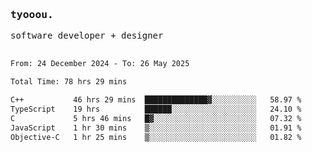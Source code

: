 <samp>
   <h3>tyooou.</h3>
   software developer + designer
   <br/><br/>
  <!--START_SECTION:waka-->

```txt
From: 24 December 2024 - To: 26 May 2025

Total Time: 78 hrs 29 mins

C++           46 hrs 29 mins  ██████████████▓░░░░░░░░░░   58.97 %
TypeScript    19 hrs          ██████░░░░░░░░░░░░░░░░░░░   24.10 %
C             5 hrs 46 mins   █▓░░░░░░░░░░░░░░░░░░░░░░░   07.32 %
JavaScript    1 hr 30 mins    ▒░░░░░░░░░░░░░░░░░░░░░░░░   01.91 %
Objective-C   1 hr 25 mins    ▒░░░░░░░░░░░░░░░░░░░░░░░░   01.82 %
```

<!--END_SECTION:waka-->
</samp>
